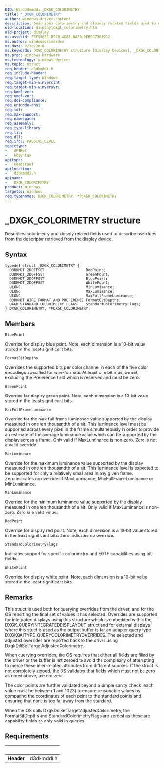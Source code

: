 ```yaml
---
UID: NS:d3dkmddi._DXGK_COLORIMETRY
title: "_DXGK_COLORIMETRY"
author: windows-driver-content
description: Describes colorimetry and closely related fields used to describe overrides from the descriptor retrieved from the display device.
old-location: display\dxgk_colorimetry.htm
old-project: display
ms.assetid: F3F9B6EC-B978-4C87-8AE0-8F6BC73099D2
ms.author: windowsdriverdev
ms.date: 2/20/2018
ms.keywords: DXGK_COLORIMETRY structure [Display Devices], _DXGK_COLORIMETRY, d3dkmddi/PDXGK_COLORIMETRY, PDXGK_COLORIMETRY, d3dkmddi/DXGK_COLORIMETRY, *PDXGK_COLORIMETRY, DXGK_COLORIMETRY, PDXGK_COLORIMETRY structure pointer [Display Devices], display.dxgk_colorimetry
ms.prod: windows-hardware
ms.technology: windows-devices
ms.topic: struct
req.header: d3dkmddi.h
req.include-header: 
req.target-type: Windows
req.target-min-winverclnt: 
req.target-min-winversvr: 
req.kmdf-ver: 
req.umdf-ver: 
req.ddi-compliance: 
req.unicode-ansi: 
req.idl: 
req.max-support: 
req.namespace: 
req.assembly: 
req.type-library: 
req.lib: 
req.dll: 
req.irql: PASSIVE_LEVEL
topictype:
-	APIRef
-	kbSyntax
apitype:
-	HeaderDef
apilocation:
-	d3dkmddi.h
apiname:
-	DXGK_COLORIMETRY
product: Windows
targetos: Windows
req.typenames: DXGK_COLORIMETRY, *PDXGK_COLORIMETRY
---
```


# _DXGK_COLORIMETRY structure
Describes colorimetry and closely related fields used to describe overrides from the descriptor retrieved from the display device.

## Syntax
````
typedef struct _DXGK_COLORIMETRY {
  D3DKMDT_2DOFFSET                   RedPoint;
  D3DKMDT_2DOFFSET                   GreenPoint;
  D3DKMDT_2DOFFSET                   BluePoint;
  D3DKMDT_2DOFFSET                   WhitePoint;
  ULONG                              MinLuminance;
  ULONG                              MaxLuminance;
  ULONG                              MaxFullFrameLuminance;
  D3DKMDT_WIRE_FORMAT_AND_PREFERENCE FormatBitDepths;
  DXGK_STANDARD_COLORIMETRY_FLAGS    StandardColorimetryFlags;
} DXGK_COLORIMETRY, *PDXGK_COLORIMETRY;
````

## Members


`BluePoint`

Override for display blue point. Note, each dimension is a 10-bit value stored in the least significant bits.

`FormatBitDepths`

Overrides the supported bits per color channel in each of the five color encodings specified for wire-formats.  At least one bit must be set, excluding the Preference field which is reserved and must be zero.

`GreenPoint`

Override for display green point. Note, each dimension is a 10-bit value stored in the least significant bits.

`MaxFullFrameLuminance`

Override for the max full frame luminance value supported by the display measured in one ten thousandth of a nit.  This luminance level must be supported across every pixel in the frame simultaneously in order to provide an estimate of the average luminance value which can be supported by the display across a frame.
Only valid if MaxLuminance is non-zero.  Zero is not a valid override.

`MaxLuminance`

Override for the maximum luminance value supported by the display measured in one ten thousandth of a nit.  This luminance level is expected to be supported for only a relatively small area in any given frame.  
Zero indicates no override of MaxLuminance, MaxFullFrameLuminance or MinLuminance.

`MinLuminance`

Override for the minimum luminance value supported by the display measured in one ten thousandth of a nit.  Only valid if MaxLuminance is non-zero.  Zero is a valid value.

`RedPoint`

Override for display red point.  Note, each dimension is a 10-bit value stored in the least significant bits.
Zero indicates no override.

`StandardColorimetryFlags`

Indicates support for specific colorimetry and EOTF capabilities using bit-fields.

`WhitePoint`

Override for display white point. Note, each dimension is a 10-bit value stored in the least significant bits.

## Remarks
This struct is used both for querying overrides from the driver, and for the OS reporting the final set of values it has selected.  Overrides are supported for integrated displays using this structure which is embedded within the DXGK_QUERYINTEGRATEDDISPLAYOUT struct and for external displays where this stuct is used as the output buffer is for an adapter query type DXGKQAITYPE_QUERYCOLORIMETRYOVERRIDES.  The selected and adjusted overrides are reported back to the driver using DxgkDdiSetTargetAdjustedColorimetry.



When querying overrides, the OS requires that either all fields are filled by the driver or the buffer is left zeroed to avoid the complexity of attempting to merge these inter-related attributes from different sources. If the struct is not completely zeroed, the OS validates that fields which must not be zero as noted above, are not zero.  



The color points are further validated beyond a simple sanity check (each value must be between 1 and 1023) to ensure reasonable values by comparing the coordinates of each point to the standard points and ensuring that none is too far away from the standard.



When the OS calls DxgkDdiSetTargetAdjustedColorimetry, the FormatBitDepths and StandardColorimetryFlags are zeroed as these are capability fields so only valid in queries.

## Requirements
| &nbsp; | &nbsp; |
| ---- |:---- |
| **Header** | d3dkmddi.h |